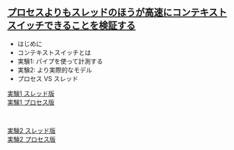 ## [プロセスよりもスレッドのほうが高速にコンテキストスイッチできることを検証する](https://blog.tai2.net/context-switch-experiment.html)

- はじめに
- コンテキストスイッチとは
- 実験1: パイプを使って計測する
- 実験2: より実際的なモデル
- プロセス VS スレッド

[実験1 スレッド版](https://github.com/tai2/context-switch-experment/blob/main/switch_thread.c)<br>
[実験1 プロセス版](https://github.com/tai2/context-switch-experment/blob/main/switch_process.c)<br>

<br>

[実験2 スレッド版](https://github.com/tai2/context-switch-experment/blob/main/pingpong_thread.c)<br>
[実験2 プロセス版](https://github.com/tai2/context-switch-experment/blob/main/pingpong_process.c)<br>
